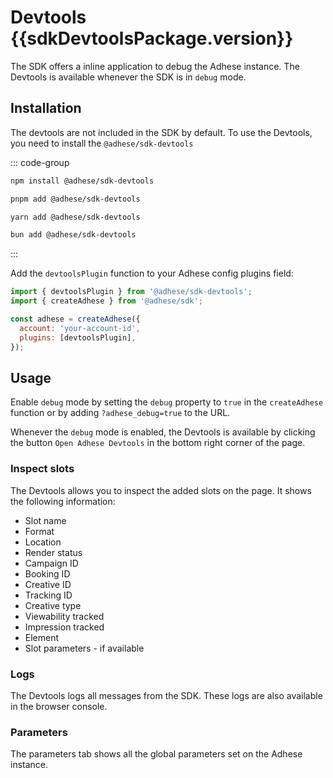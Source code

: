 <script setup>
import sdkDevtoolsPackage from '../../packages/sdk-devtools/package.json';
</script>

# Devtools <Badge>{{sdkDevtoolsPackage.version}}</Badge>

The SDK offers a inline application to debug the Adhese instance. The Devtools is available whenever the SDK is in
`debug` mode.

## Installation
The devtools are not included in the SDK by default. To use the Devtools, you need to install the `@adhese/sdk-devtools`

::: code-group
```bash [npm]
npm install @adhese/sdk-devtools
```
```bash [pnpm]
pnpm add @adhese/sdk-devtools
```
```bash [yarn]
yarn add @adhese/sdk-devtools
```
```bash [bun]
bun add @adhese/sdk-devtools
```
:::

Add the `devtoolsPlugin` function to your Adhese config plugins field:

```js
import { devtoolsPlugin } from '@adhese/sdk-devtools';
import { createAdhese } from '@adhese/sdk';

const adhese = createAdhese({
  account: 'your-account-id',
  plugins: [devtoolsPlugin],
});
```

## Usage

Enable `debug` mode by setting the `debug` property to `true` in the `createAdhese` function or by adding
`?adhese_debug=true` to the URL.

Whenever the `debug` mode is enabled, the Devtools is available by clicking the button `Open Adhese Devtools` in the
bottom right corner of the page.

### Inspect slots
The Devtools allows you to inspect the added slots on the page. It shows the following information:
- Slot name
- Format
- Location
- Render status
- Campaign ID
- Booking ID
- Creative ID
- Tracking ID
- Creative type
- Viewability tracked
- Impression tracked
- Element
- Slot parameters - if available

### Logs
The Devtools logs all messages from the SDK. These logs are also available in the browser console.

### Parameters
The parameters tab shows all the global parameters set on the Adhese instance.

